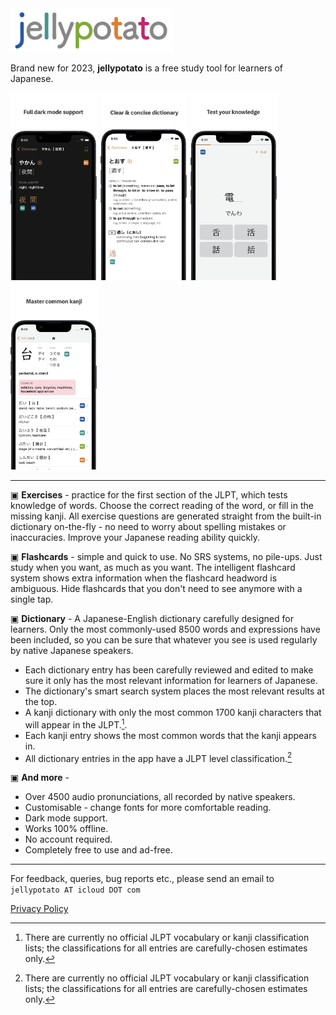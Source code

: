<picture>
  <img alt="jellypotato logo" src="/assets/jellypotatologoheader.png" width="260" height="70">
</picture>

Brand new for 2023, **jellypotato** is a free study tool for learners of Japanese.

<picture>
  <a href="appstore_darkmode_65.png"><img alt="screenshot 1" src="/assets/appstore_darkmode_65.png" width="140" height="300"></a>
</picture>
<picture>
  <a href="appstore_dictionary_65.png"><img alt="screenshot 2" src="/assets/appstore_dictionary_65.png" width="140" height="300"></a>
</picture>
<picture>
  <a href="appstore_exercise_65.png"><img alt="screenshot 2" src="/assets/appstore_exercise_65.png" width="140" height="300"></a>
</picture>
<picture>
  <a href="appstore_kanji_65.png"><img alt="screenshot 2" src="/assets/appstore_kanji_65.png" width="140" height="300"></a>
</picture>

---

▣ **Exercises** - practice for the first section of the JLPT, which tests knowledge of words.
Choose the correct reading of the word, or fill in the missing kanji. 
All exercise questions are generated straight from the built-in dictionary on-the-fly - no need to worry about spelling mistakes or inaccuracies. 
Improve your Japanese reading ability quickly.

▣ **Flashcards** - simple and quick to use. No SRS systems, no pile-ups. Just study when you want, as much as you want.
The intelligent flashcard system shows extra information when the flashcard headword is ambiguous. 
Hide flashcards that you don't need to see anymore with a single tap.

▣ **Dictionary** - A Japanese-English dictionary carefully designed for learners. 
Only the most commonly-used 8500 words and expressions have been included, so you can be sure that whatever you see is used regularly by native Japanese speakers.
- Each dictionary entry has been carefully reviewed and edited to make sure it only has the most relevant information for learners of Japanese.
- The dictionary's smart search system places the most relevant results at the top.
- A kanji dictionary with only the most common 1700 kanji characters that will appear in the JLPT.[^1].
- Each kanji entry shows the most common words that the kanji appears in.
- All dictionary entries in the app have a JLPT level classification.[^1]

▣ **And more** - 
- Over 4500 audio pronunciations, all recorded by native speakers.
- Customisable - change fonts for more comfortable reading.
- Dark mode support.
- Works 100% offline.
- No account required.
- Completely free to use and ad-free.

[^1]: There are currently no official JLPT vocabulary or kanji classification lists; the classifications for all entries are carefully-chosen estimates only.

---

For feedback, queries, bug reports etc., please send an email to `jellypotato AT icloud DOT com`

[Privacy Policy](privacypolicy.md)
